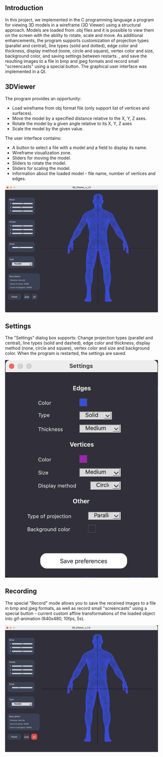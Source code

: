 ## Introduction
In this project, we implemented in the C programming language a program for viewing 3D models in a wireframe (3D Viewer) using a structural approach. Models are loaded from .obj files and it is possible to view them on the screen with the ability to rotate, scale and move. As additional enhancements, the program supports customization of projection types (parallel and central), line types (solid and dotted), edge color and thickness, display method (none, circle and square), vertex color and size, background color, and saving settings between restarts. , and save the resulting images to a file in bmp and jpeg formats and record small "screencasts" using a special button. The graphical user interface was implemented in a Qt.

## 3DViewer
The program provides an opportunity:
- Load wireframe from obj format file (only support list of vertices and surfaces).
- Move the model by a specified distance relative to the X, Y, Z axes.
- Rotate the model by a given angle relative to its X, Y, Z axes
- Scale the model by the given value.

The user interface contains:
- A button to select a file with a model and a field to display its name.
- Wireframe visualization zone.
- Sliders for moving the model.
- Sliders to rotate the model.
- Sliders for scaling the model.
- Information about the loaded model - file name, number of vertices and edges.

![3DViewer](img/3DViewer.png)

## Settings
The "Settings" dialog box supports:
Change projection types (parallel and central), line types (solid and dashed), edge color and thickness, display method (none, circle and square), vertex color and size and background color.
When the program is restarted, the settings are saved.

![Settings](img/Settings.png)

## Recording

The special "Record" mode allows you to save the received images to a file in bmp and jpeg formats, as well as record small "screencasts" using a special button - current custom affine transformations of the loaded object into gif-animation (640x480, 10fps, 5s).

![Recording](img/Recording.png)


